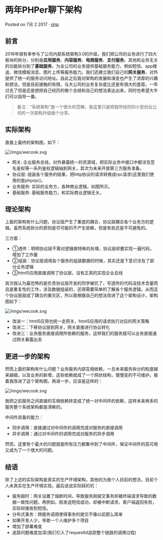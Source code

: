 # 两年PHPer聊下架构

Posted on 7月 2 2017 · [php][0]

## 前言

2016年很有幸参与了公司内部系统架构3.0的升级，我们把公司的业务进行了四大板块的拆分，分别是**应用服务**、**内容服务**、**电商服务**、**支付服务**。其他和业务无关的功能拆分到了**基础服务**，为全公司的业务提供基础服务能力，例如短信、app推送、微信模板消息、图片上传等服务能力。我们还建立我们自己的**网关服务**，对外提供了统一的服务访问地址。自此之后我对架构的发展和演变也产生了浓厚的兴趣和想法，但是目前接触的有限，与大公司的业务复杂度比还是有很大的差距，一年过去了但是还是想把自己经历的做个总结和自己的想法表达出来，同时也希望大牛们可以指导一番。

> 备注：“系统架构”是一个很大的范畴，我这里只是把我所经历的小型创业公司的一次架构升级做个分享。

## 实际架构

直接上最终的架构图，如下：

![/imgs/wecook.svg][1]

* 网关: 企业服务总线，对外暴露统一的资源域，把实际业务中接口中都涉及签名鉴权等一系列鉴权逻辑抽到网关，其次为未来开放第三方服务准备。
* 协议层: 组装各个服务的结果，把http协议的请求转换成rpc请求(这里我们使用的是phprpc)。
* 业务服务: 实际的业务方，各种商业逻辑，如图所示。
* 基础服务: 基础服务能力，和实际商业逻辑无关。

## 理论架构

上面的架构有什么问题，协议层产生了重度的耦合，协议层耦合各个业务方的逻辑。虽然系统拆分的原则是尽可能的不产生依赖，但是有些还是不可避免的。

三方面：

* ①透传：明明协议层不需对逻辑做特殊的处理，协议层却要实现一遍代码，增加了工作量
* ②组装：协议层调用各个服务的组装数据的时候，其实还是下意识涉及了部分业务逻辑
* ③html5应用直接调用了协议层，没有正真的实现企业总线

其次我认为最恐怖的是负责协议层开发的同学被坑了，写透传的代码没技术含量而且是重复性的工作，涉及数据组装的，还得需要简单的了解各个服务逻辑。从而这个协议层就成了耦合的重灾区，所以我根据自己的想法改进了这个架构设计，架构图如下：

![/imgs/wecook.svg][2]

* 改进一：html5应用也统一走网关，html5应用的请求执行对应的网关策略
* 改进二：下移协议层到网关，网关直接进行协议转化
* 改进三：业务服务直接调用所依赖的服务，这样我们的服务就可以业务直接通过网关暴露出去

## 更进一步的架构

然而上面的架构有什么问题？业务服务内部互相依赖，一旦未来服务拆分的粒度越来越细，以及业务的新增，这些依赖就成了一个网状结构，慢慢变的不可维护。接着我改进了这个架构图，再进一步，应该是这样的：

![/imgs/wecook.svg][3]

我把之前服务之间直接的互相依赖转变成了统一对中间件的依赖，这样未来再多的服务整个系统架构都是清晰的。

中间件具备的能力：

* 同步调用：直接通过对中间件的调用完成对服务的直接调用
* 异步调用：通过对中间件的调用完成对服务的异步调用

然而，这里有个最大的问题就是所有压力都集中到了中间件，保证中间件的高可用又成为了一个很大的问题。

## 结语

除了上述的实际架构是真实的生产环境架构，其他的为我个人目前的想法，目前个人未真实在生产环境实现。最后说说实际踩的坑：

* 服务超时：网关设置了熔断时间，导致服务刚提交事务却被终端请求导致的数据一致性问题。再例如，刚发送短信成功，却被中断请求，客户端返回失败，实际却接收到短信。
* 分布式事务：跨服务调用使得事务的提交不像以前那么简单
* 如果开发人少，导致一个人维护多个项目
* 增加了部署难度
* 追踪问题难度加深(我们引入了requestId追踪整个链路的调用过程)

[0]: http://tigerb.cn/tags/php/
[1]: http://tigerb.cn/imgs/wecook.svg
[2]: http://tigerb.cn/imgs/wecook-maybe.svg
[3]: http://tigerb.cn/imgs/wecook-my.svg